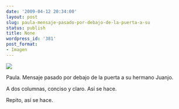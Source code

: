 ```yaml
---
date: '2009-04-12 20:34:00'
layout: post
slug: paula-mensaje-pasado-por-debajo-de-la-puerta-a-su
status: publish
title: None
wordpress_id: '381'
post_format:
- Imagen
---
```


![](http://jjdenis.files.wordpress.com/2012/04/fd9udze4sm7mdsw7lg8p0tfco1_r1_1280.png)

Paula. Mensaje pasado por debajo de la puerta a su hermano Juanjo.




A dos columnas, conciso y claro. Así se hace.




Repito, así se hace.
